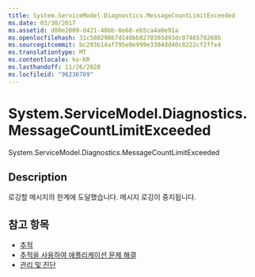 ```yaml
---
title: System.ServiceModel.Diagnostics.MessageCountLimitExceeded
ms.date: 03/30/2017
ms.assetid: d80e2009-d421-40bb-8e68-eb5ca4a0e91a
ms.openlocfilehash: 31c58029867d140bb8270303d93dc0746578268b
ms.sourcegitcommit: bc293b14af795e0e999e3304dd40c0222cf2ffe4
ms.translationtype: MT
ms.contentlocale: ko-KR
ms.lasthandoff: 11/26/2020
ms.locfileid: "96236769"
---
```

# <a name="systemservicemodeldiagnosticsmessagecountlimitexceeded"></a>System.ServiceModel.Diagnostics.MessageCountLimitExceeded

System.ServiceModel.Diagnostics.MessageCountLimitExceeded  
  
## <a name="description"></a>Description  

 로깅할 메시지의 한계에 도달했습니다. 메시지 로깅이 중지됩니다.  
  
## <a name="see-also"></a>참고 항목

- [추적](index.md)
- [추적을 사용하여 애플리케이션 문제 해결](using-tracing-to-troubleshoot-your-application.md)
- [관리 및 진단](../index.md)
